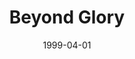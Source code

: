 ---
mission_id: bglory
slug: "beyond-glory"
editorsChoice:
title: "Beyond Glory"
authors: 
    - "Kevin Buscemi"
date: 1999-04-01
filename: "bglory.zip"
description: "Kyle Katarn must aid in the destruction of yet another Imperial super-weapon.  The madman who designed it, however, has no intention of letting his prized creation be eliminated."
cover:
levelReplaced:	SECBASE
difficulty: yes
bm:	yes
fme: yes
wax: yes
three_do: no
voc: yes
gmd: yes
vue: no
lfd: yes
base: "New level from scratch" 
editors: "WEDIT 3.20"

---